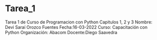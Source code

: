 # Tarea_1
Tarea 1 de Curso de Programacion con Python Capitulos 1, 2 y 3
Nombre: Devi Saraí Orozco Fuentes
Fecha:16-03-2022
Curso: Capacitación con Python
Organización: Abacom
Docente:Diego Saavedra
